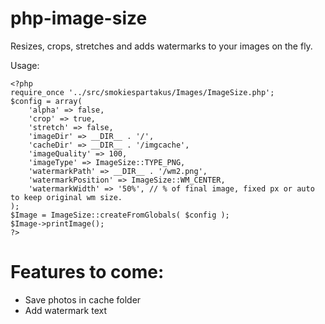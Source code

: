 php-image-size
==============

Resizes, crops, stretches and adds watermarks to your images on the fly.

Usage:

    <?php
    require_once '../src/smokiespartakus/Images/ImageSize.php';
    $config = array(
        'alpha' => false,
        'crop' => true,
        'stretch' => false,
        'imageDir' => __DIR__ . '/',
        'cacheDir' => __DIR__ . '/imgcache',
        'imageQuality' => 100,
        'imageType' => ImageSize::TYPE_PNG,
        'watermarkPath' => __DIR__ . '/wm2.png',
        'watermarkPosition' => ImageSize::WM_CENTER,
		'watermarkWidth' => '50%', // % of final image, fixed px or auto to keep original wm size.
    );
    $Image = ImageSize::createFromGlobals( $config );
    $Image->printImage();
	?>

Features to come:
=================
- Save photos in cache folder
- Add watermark text